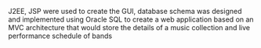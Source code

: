 J2EE, JSP were used to create the GUI, database schema was designed and implemented using Oracle SQL 
to create a web application based on an MVC architecture that would store the details of a music collection 
and live performance schedule of bands
